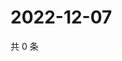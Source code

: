 # 2022-12-07

共 0 条

<!-- BEGIN WEIBO -->
<!-- 最后更新时间 Wed Dec 07 2022 15:12:43 GMT+0800 (China Standard Time) -->

<!-- END WEIBO -->
